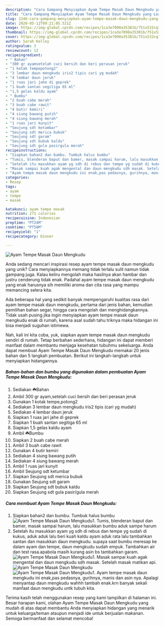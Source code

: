 ```yaml
---
description: "Cara Gampang Menyiapkan Ayam Tempe Masak Daun Mengkudu yang Lezat"
title: "Cara Gampang Menyiapkan Ayam Tempe Masak Daun Mengkudu yang Lezat"
slug: 1246-cara-gampang-menyiapkan-ayam-tempe-masak-daun-mengkudu-yang-lezat
date: 2020-05-12T09:21:05.521Z
image: https://img-global.cpcdn.com/recipes/1ca3e7090a35381b/751x532cq70/ayam-tempe-masak-daun-mengkudu-foto-resep-utama.jpg
thumbnail: https://img-global.cpcdn.com/recipes/1ca3e7090a35381b/751x532cq70/ayam-tempe-masak-daun-mengkudu-foto-resep-utama.jpg
cover: https://img-global.cpcdn.com/recipes/1ca3e7090a35381b/751x532cq70/ayam-tempe-masak-daun-mengkudu-foto-resep-utama.jpg
author: Sarah Kelley
ratingvalue: 3
reviewcount: 12
recipeingredient:
- " Bahan"
- "300 gr ayamsetelah cuci bersih dan beri perasan jeruk"
- "1 kotak tempepotong2"
- "3 lembar daun mengkudu iris2 tipis cari yg mudah"
- "4 lembar daun jeruk"
- "1 ruas jari jahe di geprek"
- "1 buah santan segitiga 65 ml"
- "1,5 gelas kaldu ayam"
- " Bumbu"
- "2 buah cabe merah"
- "3 buah cabe rawit"
- "4 butir kemiri"
- "4 siung bawang putih"
- "4 siung bawang merah"
- "1 ruas jari kunyit"
- "Seujung sdt ketumbar"
- "Seujung sdt merica bubuk"
- "Seujung sdt garam"
- "Seujung sdt bubuk kaldu"
- "Seujung sdt gula pasirgula merah"
recipeinstructions:
- "Siapkan bahan2 dan bumbu. Tumbuk halus bumbu"
- "Tumis, blenderan baput dan bamer, masak sampai harum, lalu masukkan bumbu aduk sampe harum"
- "Setelah itu masukkan ayam yg sdh di rebus dan tempe yg sudah di kukus, aduk aduk lalu beri kuah kaldu ayam aduk rata lalu tambahkan santan dan masukkan daun mengkudu. supaya saat bumbu meresap ke dalam ayam dan tempe, daun mengkudu sudah empuk. Tambahkan air dan test rasa.apabola masih kurang asin bs tambahkan garam."
- "Masak sampai kuah agak mengental dan daun mengkudu sdh masak. Setelah masak matikan api."
- "Ayam tempe masak daun mengkudu ini enak,pas pedasnya, gurihnya, manis dan asin nya. Apalagi menyantap daun mengkudu wahhh tambah enak.krn banyak sekali manfaat daun mengkudu untk tubuh kita."
categories:
- Resep
tags:
- ayam
- tempe
- masak

katakunci: ayam tempe masak 
nutrition: 271 calories
recipecuisine: Indonesian
preptime: "PT24M"
cooktime: "PT58M"
recipeyield: "1"
recipecategory: Dinner

---
```



![Ayam Tempe Masak Daun Mengkudu](https://img-global.cpcdn.com/recipes/1ca3e7090a35381b/751x532cq70/ayam-tempe-masak-daun-mengkudu-foto-resep-utama.jpg)

Anda sedang mencari inspirasi resep ayam tempe masak daun mengkudu yang unik? Cara menyiapkannya memang tidak terlalu sulit namun tidak gampang juga. Kalau keliru mengolah maka hasilnya akan hambar dan justru cenderung tidak enak. Padahal ayam tempe masak daun mengkudu yang enak harusnya sih memiliki aroma dan cita rasa yang mampu memancing selera kita.

Ada beberapa hal yang sedikit banyak mempengaruhi kualitas rasa dari ayam tempe masak daun mengkudu, pertama dari jenis bahan, kemudian pemilihan bahan segar, hingga cara mengolah dan menghidangkannya. Tidak usah pusing jika ingin menyiapkan ayam tempe masak daun mengkudu enak di rumah, karena asal sudah tahu triknya maka hidangan ini bisa menjadi suguhan istimewa.




Nah, kali ini kita coba, yuk, siapkan ayam tempe masak daun mengkudu sendiri di rumah. Tetap berbahan sederhana, hidangan ini dapat memberi manfaat dalam membantu menjaga kesehatan tubuhmu sekeluarga. Anda dapat membuat Ayam Tempe Masak Daun Mengkudu memakai 20 jenis bahan dan 5 langkah pembuatan. Berikut ini langkah-langkah untuk menyiapkan hidangannya.

<!--inarticleads1-->

##### Bahan-bahan dan bumbu yang digunakan dalam pembuatan Ayam Tempe Masak Daun Mengkudu:

1. Sediakan  ☘️Bahan
1. Ambil 300 gr ayam,setelah cuci bersih dan beri perasan jeruk
1. Gunakan 1 kotak tempe,potong2
1. Sediakan 3 lembar daun mengkudu iris2 tipis (cari yg mudah)
1. Sediakan 4 lembar daun jeruk
1. Siapkan 1 ruas jari jahe di geprek
1. Siapkan 1 buah santan segitiga 65 ml
1. Siapkan 1,5 gelas kaldu ayam
1. Ambil  ☘️Bumbu
1. Siapkan 2 buah cabe merah
1. Ambil 3 buah cabe rawit
1. Gunakan 4 butir kemiri
1. Sediakan 4 siung bawang putih
1. Sediakan 4 siung bawang merah
1. Ambil 1 ruas jari kunyit
1. Ambil Seujung sdt ketumbar
1. Siapkan Seujung sdt merica bubuk
1. Gunakan Seujung sdt garam
1. Siapkan Seujung sdt bubuk kaldu
1. Siapkan Seujung sdt gula pasir/gula merah




<!--inarticleads2-->

##### Cara membuat Ayam Tempe Masak Daun Mengkudu:

1. Siapkan bahan2 dan bumbu. Tumbuk halus bumbu
<img src="//assets-global.cpcdn.com/assets/icons/button_play-2c75c40dde080a61004c1f40b05d8f140eaff45d7e9e6481dc71c63d2e7c4909.png" alt="Ayam Tempe Masak Daun Mengkudu">1. Tumis, blenderan baput dan bamer, masak sampai harum, lalu masukkan bumbu aduk sampe harum
1. Setelah itu masukkan ayam yg sdh di rebus dan tempe yg sudah di kukus, aduk aduk lalu beri kuah kaldu ayam aduk rata lalu tambahkan santan dan masukkan daun mengkudu. supaya saat bumbu meresap ke dalam ayam dan tempe, daun mengkudu sudah empuk. Tambahkan air dan test rasa.apabola masih kurang asin bs tambahkan garam.
<img src="//assets-global.cpcdn.com/assets/icons/button_play-2c75c40dde080a61004c1f40b05d8f140eaff45d7e9e6481dc71c63d2e7c4909.png" alt="Ayam Tempe Masak Daun Mengkudu">1. Masak sampai kuah agak mengental dan daun mengkudu sdh masak. Setelah masak matikan api.
<img src="//assets-global.cpcdn.com/assets/icons/button_play-2c75c40dde080a61004c1f40b05d8f140eaff45d7e9e6481dc71c63d2e7c4909.png" alt="Ayam Tempe Masak Daun Mengkudu"><img src="//assets-global.cpcdn.com/assets/icons/button_play-2c75c40dde080a61004c1f40b05d8f140eaff45d7e9e6481dc71c63d2e7c4909.png" alt="Ayam Tempe Masak Daun Mengkudu">1. Ayam tempe masak daun mengkudu ini enak,pas pedasnya, gurihnya, manis dan asin nya. Apalagi menyantap daun mengkudu wahhh tambah enak.krn banyak sekali manfaat daun mengkudu untk tubuh kita.




Terima kasih telah menggunakan resep yang kami tampilkan di halaman ini. Besar harapan kami, olahan Ayam Tempe Masak Daun Mengkudu yang mudah di atas dapat membantu Anda menyiapkan hidangan yang menarik untuk keluarga/teman ataupun menjadi ide untuk berjualan makanan. Semoga bermanfaat dan selamat mencoba!
